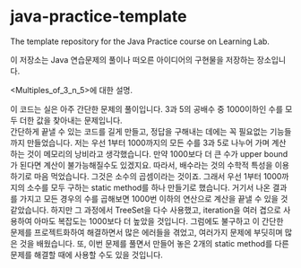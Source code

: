 # java-practice-template
The template repository for the Java Practice course on Learning Lab.

이 저장소는 Java 연습문제의 풀이나 떠오른 아이디어의 구현물을 저장하는 장소입니다.


<Multiples_of_3_n_5>에 대한 설명.

이 코드는 실은 아주 간단한 문제의 풀이입니다. 3과 5의 공배수 중 1000이하인 수를 모두 더한 값을 찾아내는 문제입니다.\
간단하게 끝낼 수 있는 코드를 길게 만들고, 정답을 구해내는 데에는 꼭 필요없는 기능들까지 만들었습니다.
저는 우선 1부터 1000까지의 모든 수를 3과 5로 나누어 가며 계산하는 것이 메모리의 낭비라고 생각했습니다.
만약 1000보다 더 큰 수가 upper bound가 된다면 계산이 불가능해질수도 있겠지요.
따라서, 배수라는 것의 수학적 특성을 이용하기로 마음 먹었습니다. 그것은 소수의 곱셈이라는 것이죠.
그래서 우선 1부터 1000까지의 소수를 모두 구하는 static method를 하나 만들기로 했습니다.
거기서 나온 결과를 가지고 모든 경우의 수를 곱해보면 1000번 이하의 연산으로 계산을 끝낼 수 있을 것 같았습니다.
하지만 그 과정에서 TreeSet을 다수 사용했고, iteration을 여러 겹으로 사용하여 아마도 복잡도는 1000보다 더 높았을 것입니다.
그럼에도 불구하고 이 간단한 문제를 프로젝트화하여 해결하면서 많은 에러들을 겪었고, 여러가지 문제에 부딧히며 많은 것을 배웠습니다.
또, 이번 문제를 풀면서 만들어 놓은 2개의 static method를 다른 문제를 해결할 때에 사용할 수도 있을 것입니다.

